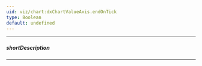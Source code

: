 ```yaml
---
uid: viz/chart:dxChartValueAxis.endOnTick
type: Boolean
default: undefined
---
```

---
##### shortDescription
<!-- Description goes here -->

---
